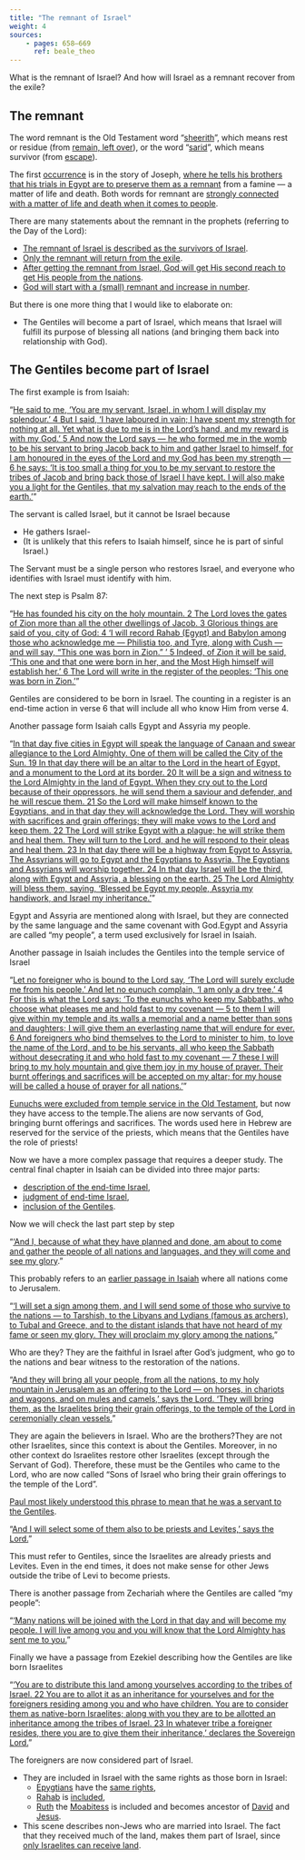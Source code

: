 ```yaml
---
title: "The remnant of Israel"
weight: 4
sources:
    - pages: 658–669
      ref: beale_theo
---
```


What is the remnant of Israel? And how will Israel as a remnant recover from the exile?

## The remnant

<a name="6205"></a>
The word remnant is the Old Testament word “[sheerith](https://biblehub.com/hebrew/7611.htm)”, which means rest or residue (from [remain, left over](https://biblehub.com/hebrew/7604.htm)), or the word “[sarid](https://biblehub.com/hebrew/8300.htm)”, which means survivor (from [escape](https://biblehub.com/hebrew/8277.htm)).

The first [occurrence](https://biblehub.com/hebrew/8300.htm) is in the story of Joseph, [where he tells his brothers that his trials in Egypt are to preserve them as a remnant](https://www.bibleserver.com/NIV/Genesis45%3A7) from a famine — a matter of life and death. Both words for remnant are [strongly connected with a matter of life and death when it comes to people](https://www.bibleserver.com/search/NIV/remnant).

There are many statements about the remnant in the prophets (referring to the Day of the Lord):

- [The remnant of Israel is described as the survivors of Israel](https://www.bibleserver.com/NIV/Isaiah10%3A20).
- [Only the remnant will return from the exile](https://www.bibleserver.com/NIV/Isaiah10%3A21).
- [After getting the remnant from Israel, God will get His second reach to get His people from the nations](https://www.bibleserver.com/NIV/Isaiah11%3A11).
- [God will start with a (small) remnant and increase in number](https://www.bibleserver.com/NIV/Jeremiah23%3A3).

But there is one more thing that I would like to elaborate on:

- The Gentiles will become a part of Israel, which means that Israel will fulfill its purpose of blessing all nations (and bringing them back into relationship with God).

## The Gentiles become part of Israel

<a name="0f15"></a>
The first example is from Isaiah:

“[He said to me, ‘You are my servant, Israel, in whom I will display my splendour.’ 4 But I said, ‘I have laboured in vain; I have spent my strength for nothing at all. Yet what is due to me is in the Lord’s hand, and my reward is with my God.’ 5 And now the Lord says — he who formed me in the womb to be his servant to bring Jacob back to him and gather Israel to himself, for I am honoured in the eyes of the Lord and my God has been my strength — 6 he says: ‘It is too small a thing for you to be my servant to restore the tribes of Jacob and bring back those of Israel I have kept. I will also make you a light for the Gentiles, that my salvation may reach to the ends of the earth.’](https://www.bibleserver.com/NIV/Isaiah49%3A3-6)”

The servant is called Israel, but it cannot be Israel because

- He gathers Israel-
- (It is unlikely that this refers to Isaiah himself, since he is part of sinful Israel.)

The Servant must be a single person who restores Israel, and everyone who identifies with Israel must identify with him.

The next step is Psalm 87:

“[He has founded his city on the holy mountain. 2 The Lord loves the gates of Zion more than all the other dwellings of Jacob. 3 Glorious things are said of you, city of God: 4 ‘I will record Rahab (Egypt) and Babylon among those who acknowledge me — Philistia too, and Tyre, along with Cush — and will say, “This one was born in Zion.” ’ 5 Indeed, of Zion it will be said, ‘This one and that one were born in her, and the Most High himself will establish her.’ 6 The Lord will write in the register of the peoples: ‘This one was born in Zion.’](https://www.bibleserver.com/NIV/Psalm87%3A1-6)”

Gentiles are considered to be born in Israel. The counting in a register is an end-time action in verse 6 that will include all who know Him from verse 4.

Another passage form Isaiah calls Egypt and Assyria my people.

“[In that day five cities in Egypt will speak the language of Canaan and swear allegiance to the Lord Almighty. One of them will be called the City of the Sun. 19 In that day there will be an altar to the Lord in the heart of Egypt, and a monument to the Lord at its border. 20 It will be a sign and witness to the Lord Almighty in the land of Egypt. When they cry out to the Lord because of their oppressors, he will send them a saviour and defender, and he will rescue them. 21 So the Lord will make himself known to the Egyptians, and in that day they will acknowledge the Lord. They will worship with sacrifices and grain offerings; they will make vows to the Lord and keep them. 22 The Lord will strike Egypt with a plague; he will strike them and heal them. They will turn to the Lord, and he will respond to their pleas and heal them. 23 In that day there will be a highway from Egypt to Assyria. The Assyrians will go to Egypt and the Egyptians to Assyria. The Egyptians and Assyrians will worship together. 24 In that day Israel will be the third, along with Egypt and Assyria, a blessing on the earth. 25 The Lord Almighty will bless them, saying, ‘Blessed be Egypt my people, Assyria my handiwork, and Israel my inheritance.’](https://www.bibleserver.com/NIV/Isaiah19%3A18-25)”

Egypt and Assyria are mentioned along with Israel, but they are connected by the same language and the same covenant with God.Egypt and Assyria are called “my people”, a term used exclusively for Israel in Isaiah.

Another passage in Isaiah includes the Gentiles into the temple service of Israel

“[Let no foreigner who is bound to the Lord say, ‘The Lord will surely exclude me from his people.’ And let no eunuch complain, ‘I am only a dry tree.’ 4 For this is what the Lord says: ‘To the eunuchs who keep my Sabbaths, who choose what pleases me and hold fast to my covenant — 5 to them I will give within my temple and its walls a memorial and a name better than sons and daughters; I will give them an everlasting name that will endure for ever. 6 And foreigners who bind themselves to the Lord to minister to him, to love the name of the Lord, and to be his servants, all who keep the Sabbath without desecrating it and who hold fast to my covenant — 7 these I will bring to my holy mountain and give them joy in my house of prayer. Their burnt offerings and sacrifices will be accepted on my altar; for my house will be called a house of prayer for all nations.’](https://www.bibleserver.com/NIV/Isaiah56%3A3-7)”

[Eunuchs were excluded from temple service in the Old Testament](https://www.bibleserver.com/NIV/Deuteronomy23%3A1), but now they have access to the temple.The aliens are now servants of God, bringing burnt offerings and sacrifices. The words used here in Hebrew are reserved for the service of the priests, which means that the Gentiles have the role of priests!

Now we have a more complex passage that requires a deeper study. The central final chapter in Isaiah can be divided into three major parts:
- [description of the end-time Israel](https://www.bibleserver.com/NIV/Isaiah66%3A7-14),
- [judgment of end-time Israel](https://www.bibleserver.com/NIV/Isaiah66%3A15-18),
- [inclusion of the Gentiles](https://www.bibleserver.com/NIV/Isaiah66%3A18-21).

Now we will check the last part step by step

“[‘And I, because of what they have planned and done, am about to come and gather the people of all nations and languages, and they will come and see my glory](https://www.bibleserver.com/NIV/Isaiah66%3A18).”

This probably refers to an [earlier passage in Isaiah](https://www.bibleserver.com/NIV/Isaiah2%3A2-4) where all nations come to Jerusalem.

“[‘I will set a sign among them, and I will send some of those who survive to the nations — to Tarshish, to the Libyans and Lydians (famous as archers), to Tubal and Greece, and to the distant islands that have not heard of my fame or seen my glory. They will proclaim my glory among the nations.](https://www.bibleserver.com/NIV/Isaiah66%3A19)”

Who are they? They are the faithful in Israel after God’s judgment, who go to the nations and bear witness to the restoration of the nations.

“[And they will bring all your people, from all the nations, to my holy mountain in Jerusalem as an offering to the Lord — on horses, in chariots and wagons, and on mules and camels,’ says the Lord. ‘They will bring them, as the Israelites bring their grain offerings, to the temple of the Lord in ceremonially clean vessels.](https://www.bibleserver.com/NIV/Isaiah66%3A20)”

They are again the believers in Israel. Who are the brothers?They are not other Israelites, since this context is about the Gentiles. Moreover, in no other context do Israelites restore other Israelites (except through the Servant of God). Therefore, these must be the Gentiles who came to the Lord, who are now called “Sons of Israel who bring their grain offerings to the temple of the Lord”.

[Paul most likely understood this phrase to mean that he was a servant to the Gentiles](https://www.bibleserver.com/NIV/Romans15%3A16).

“[And I will select some of them also to be priests and Levites,’ says the Lord.](https://www.bibleserver.com/NIV/Isaiah66%3A21)”

This must refer to Gentiles, since the Israelites are already priests and Levites. Even in the end times, it does not make sense for other Jews outside the tribe of Levi to become priests.

There is another passage from Zechariah where the Gentiles are called “my people”:

“[‘Many nations will be joined with the Lord in that day and will become my people. I will live among you and you will know that the Lord Almighty has sent me to you.](https://www.bibleserver.com/NIV/Zechariah2%3A11)”

Finally we have a passage from Ezekiel describing how the Gentiles are like born Israelites

“[‘You are to distribute this land among yourselves according to the tribes of Israel. 22 You are to allot it as an inheritance for yourselves and for the foreigners residing among you and who have children. You are to consider them as native-born Israelites; along with you they are to be allotted an inheritance among the tribes of Israel. 23 In whatever tribe a foreigner resides, there you are to give them their inheritance,’ declares the Sovereign Lord.](https://www.bibleserver.com/NIV/Ezekiel47%3A21-23)”

The foreigners are now considered part of Israel.
- They are included in Israel with the same rights as those born in Israel:
    - [Epygtians](https://www.bibleserver.com/NIV/Exodus12%3A38) have the [same rights](https://www.bibleserver.com/NIV/Exodus12%3A48-51),
    - [Rahab](https://www.bibleserver.com/NIV/Joshua6%3A25) is [included](https://www.bibleserver.com/NIV/Matthew1%3A5),
    - [Ruth](https://www.bibleserver.com/NIV/Ruth1%3A16) the [Moabitess](https://www.bibleserver.com/NIV/Ruth1%3A1-4) is included and becomes ancestor of [David](https://www.bibleserver.com/NIV/Ruth4%3A10-16) and [Jesus](https://www.bibleserver.com/NIV/Matthew1%3A5).
- This scene describes non-Jews who are married into Israel. The fact that they received much of the land, makes them part of Israel, since [only Israelites can receive land](https://www.bibleserver.com/NIV/Leviticus25%3A23).
